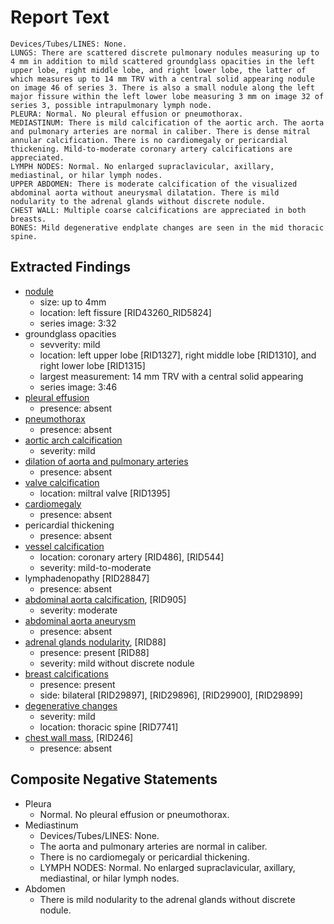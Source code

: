 # Report Text

```text
Devices/Tubes/LINES: None.
LUNGS: There are scattered discrete pulmonary nodules measuring up to 4 mm in addition to mild scattered groundglass opacities in the left upper lobe, right middle lobe, and right lower lobe, the latter of which measures up to 14 mm TRV with a central solid appearing nodule on image 46 of series 3. There is also a small nodule along the left major fissure within the left lower lobe measuring 3 mm on image 32 of series 3, possible intrapulmonary lymph node.
PLEURA: Normal. No pleural effusion or pneumothorax.
MEDIASTINUM: There is mild calcification of the aortic arch. The aorta and pulmonary arteries are normal in caliber. There is dense mitral annular calcification. There is no cardiomegaly or pericardial thickening. Mild-to-moderate coronary artery calcifications are appreciated.
LYMPH NODES: Normal. No enlarged supraclavicular, axillary, mediastinal, or hilar lymph nodes.
UPPER ABDOMEN: There is moderate calcification of the visualized abdominal aorta without aneurysmal dilatation. There is mild nodularity to the adrenal glands without discrete nodule.
CHEST WALL: Multiple coarse calcifications are appreciated in both breasts.
BONES: Mild degenerative endplate changes are seen in the mid thoracic spine.
```

## Extracted Findings

- [nodule](../../definitions/hood/pulmonary-nodule.md)
  - size: up to 4mm
  - location: left fissure \[RID43260_RID5824\]
  - series image: 3:32
- groundglass opacities  
  - sevverity: mild
  - location: left upper lobe \[RID1327\], right middle lobe \[RID1310\], and right lower lobe \[RID1315\]
  - largest measurement: 14 mm TRV with a central solid appearing
  - series image: 3:46
- [pleural effusion](../../definitions/hood/pleural-effusion.md)
  - presence: absent  
- [pneumothorax](../../definitions/hood/pneumothorax.md)
  - presence: absent  
- [aortic arch calcification](../../definitions/nuance/thoracic_vessel_atherosclerotic_calcification.json)  
  - severity: mild  
- [dilation of aorta and pulmonary arteries](../../definitions/hood/pulmonary-artery-dilation.md)
  - presence: absent  
- [valve calcification](../../definitions/nuance/mitral_or_aortic_valve_calcification.json)
  - location: miltral valve \[RID1395\]
- [cardiomegaly](../../definitions/upmedic/Cardiomegaly.cde.md)
  - presence: absent  
- pericardial thickening
  - presence: absent  
- [vessel calcification](../../definitions/nuance/coronary_artery_calcification.json)
  - location: coronary artery \[RID486\], \[RID544\]
  - severity: mild-to-moderate
- lymphadenopathy \[RID28847\]
  - presence: absent
- [abdominal aorta calcification](../../definitions/hood/aortic-atherosclerosis.md), \[RID905\]
  - severity: moderate
- [abdominal aorta aneurysm](../../definitions/hood/aortic-measurements.md)
  - presence: absent  
- [adrenal glands nodularity](../../definitions/hood/adrenal-nodule.md), \[RID88\]
  - presence: present \[RID88\]
  - severity: mild without discrete nodule
- [breast calcifications](../../definitions/hood/breast-calcification.md)
  - presence: present
  - side: bilateral \[RID29897\], \[RID29896\], \[RID29900\], \[RID29899\]
- [degenerative changes](../../definitions/nuance/thoracic_spine_degenerative_changes.json)
  - severity: mild
  - location: thoracic spine \[RID7741\]
- [chest wall mass](../../definitions/nuance/chest_wall_mass.json), \[RID246\]
  - presence: absent

## Composite Negative Statements

- Pleura
  - Normal. No pleural effusion or pneumothorax.
- Mediastinum
  - Devices/Tubes/LINES: None.
  - The aorta and pulmonary arteries are normal in caliber.
  - There is no cardiomegaly or pericardial thickening.
  - LYMPH NODES: Normal. No enlarged supraclavicular, axillary, mediastinal, or hilar lymph nodes.
- Abdomen
  - There is mild nodularity to the adrenal glands without discrete nodule.
